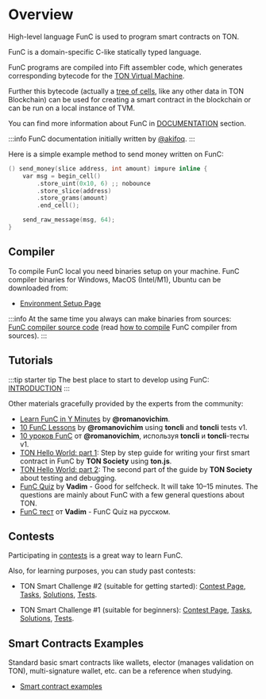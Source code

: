 # Overview

High-level language FunC is used to program smart contracts on TON.

FunC is a domain-specific C-like statically typed language.

FunC programs are compiled into Fift assembler code, which generates corresponding bytecode for the [TON Virtual Machine](/learn/tvm-instructions/tvm_overview).

Further this bytecode (actually a [tree of cells](/learn/overviews/Cells), like any other data in TON Blockchain) can be used for creating a smart contract in the blockchain or can be run on a local instance of TVM.

You can find more information about FunC in [DOCUMENTATION](/develop/func/types) section.

:::info
FunC documentation initially written by [@akifoq](https://github.com/akifoq).
:::

Here is a simple example method to send money written on FunC:

```cpp
() send_money(slice address, int amount) impure inline {
    var msg = begin_cell()
        .store_uint(0x10, 6) ;; nobounce
        .store_slice(address)
        .store_grams(amount)
        .end_cell();

    send_raw_message(msg, 64);
}
```

## Compiler

To compile FunC local you need binaries setup on your machine. FunC compiler binaries for Windows, MacOS (Intel/M1), Ubuntu can be downloaded from:
* [Environment Setup Page](/develop/smart-contracts/environment/installation)

:::info
At the same time you always can make binaries from sources:  
[FunC compiler source code](https://github.com/ton-blockchain/ton/tree/master/crypto/func) (read [how to compile](/develop/howto/compile#func) FunC compiler from sources).
:::

## Tutorials

:::tip starter tip
The best place to start to develop using FunC: [INTRODUCTION](/develop/smart-contracts/)
:::

Other materials gracefully provided by the experts from the community:

* [Learn FunC in Y Minutes](https://learnxinyminutes.com/docs/func/) by **@romanovichim**.
* [10 FunC Lessons](https://github.com/romanovichim/TonFunClessons_Eng) by **@romanovichim** using **toncli** and **toncli** tests v1.
* [10 уроков FunC](https://github.com/romanovichim/TonFunClessons_ru) от **@romanovichim**, используя **toncli** и **toncli**-тесты v1.
* [TON Hello World: part 1](https://society.ton.org/ton-hello-world-step-by-step-guide-for-writing-your-first-smart-contract-in-func): Step by step guide for writing your first smart contract in FunC by **TON Society** using **ton.js**.
* [TON Hello World: part 2](https://society.ton.org/ton-hello-world-guide-for-writing-first-smart-contract-in-func-part-2): The second part of the guide by **TON Society** about testing and debugging.
* [FunC Quiz](https://t.me/toncontests/60) by **Vadim** - Good for selfcheck. It will take 10–15 minutes. The questions are mainly about FunС with a few general questions about TON.
* [FunC тест](https://t.me/toncontests/58?comment=14888) от **Vadim** - FunC Quiz на русском.

## Contests

Participating in [contests](https://t.me/toncontests) is a great way to learn FunC.

Also, for learning purposes, you can study past contests:

* TON Smart Challenge #2 (suitable for getting started):
  [Contest Page](https://ton.org/ton-smart-challenge-2),
  [Tasks](https://github.com/ton-blockchain/func-contest2),
  [Solutions](https://github.com/ton-blockchain/func-contest2-solutions),
  [Tests](https://github.com/ton-blockchain/func-contest2-tests).

* TON Smart Challenge #1 (suitable for beginners):
  [Contest Page](https://ton.org/contest),
  [Tasks](https://github.com/ton-blockchain/func-contest1),
  [Solutions](https://github.com/ton-blockchain/func-contest1-solutions),
  [Tests](https://github.com/ton-blockchain/func-contest1-tests).

## Smart Contracts Examples

Standard basic smart contracts like wallets, elector (manages validation on TON), multi-signature wallet, etc. can be a reference when studying.

* [Smart contract examples](/develop/smart-contracts/#smart-contracts-examples)